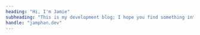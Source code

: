 ```yaml
---
heading: "Hi, I'm Jamie"
subheading: "This is my development blog; I hope you find something interesting."
handle: "jamphan.dev"
---
```

